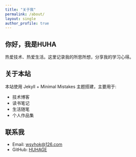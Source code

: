 ```yaml
---
title: "关于我"
permalink: /about/
layout: single
author_profile: true
---
```


## 你好，我是HUHA

热爱技术、热爱生活。这里记录我的所思所想，分享我的学习心得。

## 关于本站

本站使用 Jekyll + Minimal Mistakes 主题搭建，主要用于:

- 技术博客
- 读书笔记
- 生活随笔
- 个人作品集

## 联系我

- Email: wsyhok@126.com
- GitHub: [HUHAGE](https://github.com/HUHAGE) 